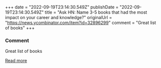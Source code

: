 +++
date = "2022-09-19T23:14:30.549Z"
publishDate = "2022-09-19T23:14:30.549Z"
title = "Ask HN: Name 3-5 books that had the most impact on your career and knowledge?"
originalUrl = "https://news.ycombinator.com/item?id=32896299"
comment = "Great list of books"
+++

### Comment

Great list of books

[Read more](https://news.ycombinator.com/item?id=32896299)
